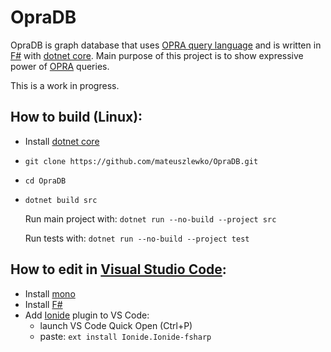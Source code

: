 # OpraDB

OpraDB is graph database that uses [OPRA query language](https://arxiv.org/abs/1710.04419) and is written in [F#](http://fsharp.org/) with [dotnet core](https://www.microsoft.com/net/learn/get-started/linuxubuntu).
Main purpose of this project is to show expressive power of [OPRA](https://arxiv.org/pdf/1710.04419.pdf) queries.

This is a work in progress.

## How to build (Linux):
- Install [dotnet core](https://www.microsoft.com/net/learn/get-started/linuxubuntu)
- `git clone https://github.com/mateuszlewko/OpraDB.git`
- `cd OpraDB`
- `dotnet build src`
    
    Run main project with:
    `dotnet run --no-build --project src` 

    Run tests with:
    `dotnet run --no-build --project test` 

## How to edit in [Visual Studio Code](https://code.visualstudio.com/):
- Install [mono](http://www.mono-project.com/download/)
- Install [F#](http://fsharp.org/use/linux/)
- Add [Ionide](https://marketplace.visualstudio.com/items?itemName=Ionide.Ionide-fsharp) plugin to VS Code: 
    - launch VS Code Quick Open (Ctrl+P)
    - paste: `ext install Ionide.Ionide-fsharp`


